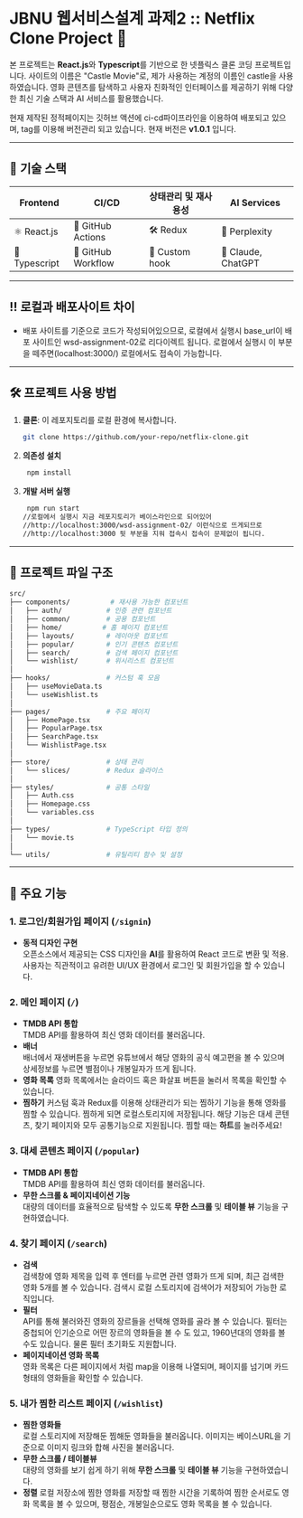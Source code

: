 # JBNU 웹서비스설계 과제2 :: Netflix Clone Project 🎥

본 프로젝트는 **React.js**와 **Typescript**를 기반으로 한 넷플릭스 클론 코딩 프로젝트입니다.
사이트의 이름은 "Castle Movie"로, 제가 사용하는 계정의 이름인 castle을 사용하였습니다.
영화 콘텐츠를 탐색하고 사용자 친화적인 인터페이스를 제공하기 위해 다양한 최신 기술 스택과 AI 서비스를 활용했습니다.

현재 제작된 정적페이지는 깃허브 액션에 ci-cd파이프라인을 이용하여 배포되고 있으며, tag를 이용해 버전관리 되고 있습니다.
현재 버전은 **v1.0.1** 입니다.

---

## 🚀 기술 스택

| **Frontend** | **CI/CD**         | **상태관리 및 재사용성**     | **AI Services**              |
|--------------|-------------------|------------------------------|------------------------------|
| ⚛️ React.js  | 🐙 GitHub Actions | 🛠️ Redux                     | 🤖 Perplexity                |
| 📘 Typescript| 🔄 GitHub Workflow| 🔗 Custom hook               | 🤖 Claude, ChatGPT           |

---

## !! 로컬과 배포사이트 차이

- 배포 사이트를 기준으로 코드가 작성되어있으므로, 로컬에서 실행시 base_url이 배포 사이트인
wsd-assignment-02로 리다이렉트 됩니다. 로컬에서 실행시 이 부분을 떼주면(localhost:3000/) 로컬에서도 접속이 가능합니다.

---

## 🛠️ 프로젝트 사용 방법

1. **클론**: 이 레포지토리를 로컬 환경에 복사합니다.  
   ```bash
   git clone https://github.com/your-repo/netflix-clone.git

2. **의존성 설치**
   ```bash
    npm install

3. **개발 서버 실행**
   ```bash
    npm run start
   //로컬에서 실행시 지금 레포지토리가 베이스라인으로 되어있어
   //http://localhost:3000/wsd-assignment-02/ 이런식으로 뜨게되므로
   //http://localhost:3000 뒷 부분을 지워 접속시 접속이 문제없이 됩니다.

---
## 📂 프로젝트 파일 구조

  ```bash
  src/
  ├── components/          # 재사용 가능한 컴포넌트
  │   ├── auth/           # 인증 관련 컴포넌트
  │   ├── common/         # 공용 컴포넌트
  │   ├── home/          # 홈 페이지 컴포넌트
  │   ├── layouts/        # 레이아웃 컴포넌트
  │   ├── popular/        # 인기 콘텐츠 컴포넌트
  │   ├── search/         # 검색 페이지 컴포넌트
  │   └── wishlist/       # 위시리스트 컴포넌트
  │
  ├── hooks/              # 커스텀 훅 모음
  │   ├── useMovieData.ts
  │   └── useWishlist.ts
  │
  ├── pages/              # 주요 페이지
  │   ├── HomePage.tsx
  │   ├── PopularPage.tsx
  │   ├── SearchPage.tsx
  │   └── WishlistPage.tsx
  │
  ├── store/              # 상태 관리
  │   └── slices/         # Redux 슬라이스
  │
  ├── styles/             # 공통 스타일
  │   ├── Auth.css
  │   ├── Homepage.css
  │   └── variables.css
  │
  ├── types/              # TypeScript 타입 정의
  │   └── movie.ts
  │
  └── utils/              # 유틸리티 함수 및 설정
  ```
---

## 🌟 주요 기능

### 1. 로그인/회원가입 페이지 (`/signin`)
- **동적 디자인 구현**  
  오픈소스에서 제공되는 CSS 디자인을 **AI**를 활용하여 React 코드로 변환 및 적용.  
  사용자는 직관적이고 유려한 UI/UX 환경에서 로그인 및 회원가입을 할 수 있습니다.

### 2. 메인 페이지 (`/`)
- **TMDB API 통합**  
  TMDB API를 활용하여 최신 영화 데이터를 불러옵니다.  
- **배너**  
  배너에서 재생버튼을 누르면 유튜브에서 해당 영화의 공식 예고편을 볼 수 있으며 상세정보를 누르면 별점이나 개봉일자가 뜨게 됩니다.
- **영화 목록**
  영화 목록에서는 슬라이드 혹은 화살표 버튼을 눌러서 목록을 확인할 수 있습니다.
- **찜하기**
  커스텀 훅과 Redux를 이용해 상태관리가 되는 찜하기 기능을 통해 영화를 찜할 수 있습니다. 찜하게 되면 로컬스토리지에 저장됩니다.
  해당 기능은 대세 콘텐츠, 찾기 페이지와 모두 공통기능으로 지원됩니다. 찜할 때는 **하트**를 눌러주세요!

### 3. 대세 콘텐츠 페이지 (`/popular`)
- **TMDB API 통합**  
  TMDB API를 활용하여 최신 영화 데이터를 불러옵니다.  
- **무한 스크롤 & 페이지네이션 기능**  
  대량의 데이터를 효율적으로 탐색할 수 있도록 **무한 스크롤** 및 **테이블 뷰** 기능을 구현하였습니다.

### 4. 찾기 페이지 (`/search`)
- **검색**  
  검색창에 영화 제목을 입력 후 엔터를 누르면 관련 영화가 뜨게 되며, 최근 검색한 영화 5개를 볼 수 있습니다. 검색시 로컬 스토리지에 검색어가 저장되어 가능한 로직입니다.
- **필터**  
  API를 통해 불러와진 영화의 장르들을 선택해 영화를 골라 볼 수 있습니다. 필터는 중첩되어 인기순으로 어떤 장르의 영화들을 볼 수 도 있고, 1960년대의 영화를 볼 수도 있습니다. 물론 필터 초기화도 지원합니다.
- **페이지네이션 영화 목록**  
  영화 목록은 다른 페이지에서 처럼 map을 이용해 나열되며, 페이지를 넘기며 카드 형태의 영화들을 확인할 수 있습니다.

### 5. 내가 찜한 리스트 페이지 (`/wishlist`)
- **찜한 영화들**  
  로컬 스토리지에 저장해둔 찜해둔 영화들을 불러옵니다. 이미지는 베이스URL을 기준으로 이미지 링크와 합해 사진을 불러옵니다.
- **무한 스크롤 / 테이블뷰**  
  대량의 영화를 보기 쉽게 하기 위해 **무한 스크롤** 및 **테이블 뷰** 기능을 구현하였습니다.
- **정렬**
  로컬 저장소에 찜한 영화를 저장할 때 찜한 시간을 기록하여 찜한 순서로도 영화 목록을 볼 수 있으며, 평점순, 개봉일순으로도 영화 목록을 볼 수 있습니다.
  




